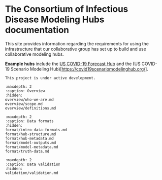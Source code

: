# The Consortium of Infectious Disease Modeling Hubs documentation

This site provides information regarding the requirements for using 
the infrastructure that our collaborative group has set up to build
and use collaborative modeling hubs.

**Example hubs** include the [US COVID-19 Forecast Hub](https://covid19forecasthub.org/) 
and the (US COVID-19 Scenario Modeling Hub)[https://covid19scenariomodelinghub.org/].


```{note}
This project is under active development.
```

```{toctree}
:maxdepth: 2
:caption: Overview
:hidden:
overview/who-we-are.md
overview/scope.md
overview/definitions.md
```

```{toctree}
:maxdepth: 2
:caption: Data formats
:hidden:
format/intro-data-formats.md
format/hub-structure.md
format/hub-metadata.md
format/model-outputs.md
format/model-metadata.md
format/truth-data.md
```

```{toctree}
:maxdepth: 2
:caption: Data validation
:hidden:
validation/validation.md
```
